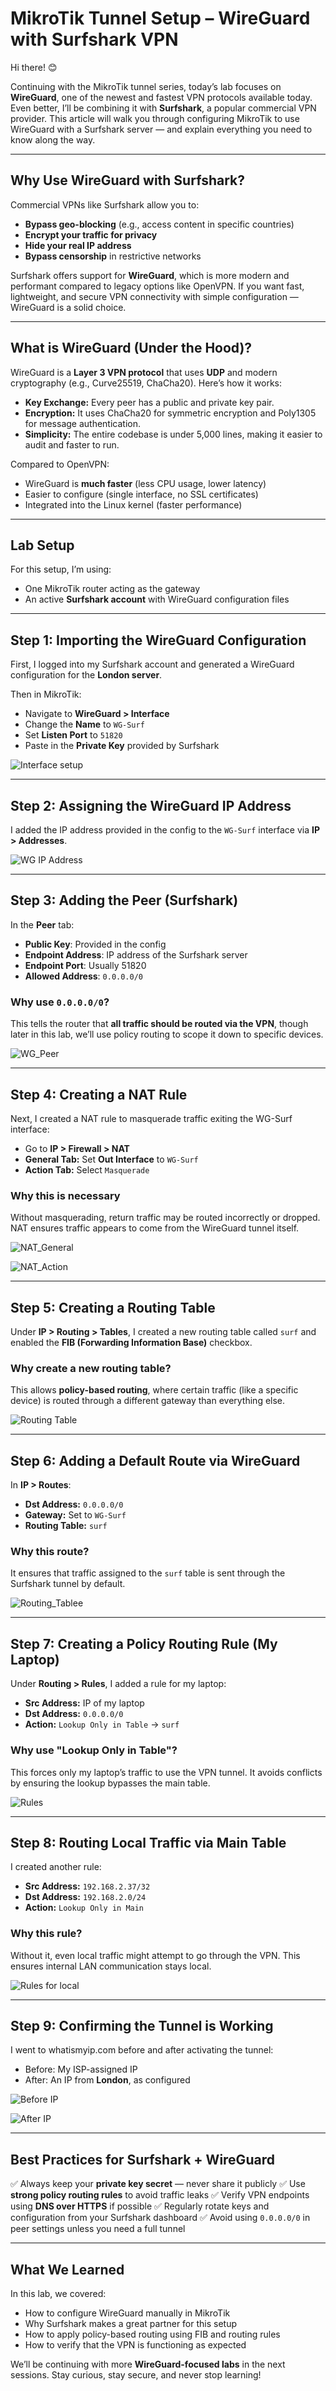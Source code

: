 # MikroTik Tunnel Setup – WireGuard with Surfshark VPN

Hi there! 😊

Continuing with the MikroTik tunnel series, today’s lab focuses on **WireGuard**, one of the newest and fastest VPN protocols available today. Even better, I’ll be combining it with **Surfshark**, a popular commercial VPN provider. This article will walk you through configuring MikroTik to use WireGuard with a Surfshark server — and explain everything you need to know along the way.

---

## Why Use WireGuard with Surfshark?

Commercial VPNs like Surfshark allow you to:

* **Bypass geo-blocking** (e.g., access content in specific countries)
* **Encrypt your traffic for privacy**
* **Hide your real IP address**
* **Bypass censorship** in restrictive networks

Surfshark offers support for **WireGuard**, which is more modern and performant compared to legacy options like OpenVPN. If you want fast, lightweight, and secure VPN connectivity with simple configuration — WireGuard is a solid choice.

---

## What is WireGuard (Under the Hood)?

WireGuard is a **Layer 3 VPN protocol** that uses **UDP** and modern cryptography (e.g., Curve25519, ChaCha20). Here’s how it works:

* **Key Exchange:** Every peer has a public and private key pair.
* **Encryption:** It uses ChaCha20 for symmetric encryption and Poly1305 for message authentication.
* **Simplicity:** The entire codebase is under 5,000 lines, making it easier to audit and faster to run.

Compared to OpenVPN:

* WireGuard is **much faster** (less CPU usage, lower latency)
* Easier to configure (single interface, no SSL certificates)
* Integrated into the Linux kernel (faster performance)

---

## Lab Setup

For this setup, I’m using:

* One MikroTik router acting as the gateway
* An active **Surfshark account** with WireGuard configuration files

---

## Step 1: Importing the WireGuard Configuration

First, I logged into my Surfshark account and generated a WireGuard configuration for the **London server**.

Then in MikroTik:

* Navigate to **WireGuard > Interface**
* Change the **Name** to `WG-Surf`
* Set **Listen Port** to `51820`
* Paste in the **Private Key** provided by Surfshark

![Interface setup](https://github.com/RouteSeeker/Mikrotik/blob/main/assets/screenshots/06.WG_Surf/01.Wireguard_Interface_Setup.png)

---

## Step 2: Assigning the WireGuard IP Address

I added the IP address provided in the config to the `WG-Surf` interface via **IP > Addresses**.

![WG IP Address](https://github.com/RouteSeeker/Mikrotik/blob/main/assets/screenshots/06.WG_Surf/02.Wireguard_IP_Address.png)

---

## Step 3: Adding the Peer (Surfshark)

In the **Peer** tab:

* **Public Key**: Provided in the config
* **Endpoint Address**: IP address of the Surfshark server
* **Endpoint Port**: Usually 51820
* **Allowed Address**: `0.0.0.0/0`

### Why use `0.0.0.0/0`?

This tells the router that **all traffic should be routed via the VPN**, though later in this lab, we’ll use policy routing to scope it down to specific devices.

![WG_Peer](https://github.com/RouteSeeker/Mikrotik/blob/main/assets/screenshots/06.WG_Surf/03.WG_Peer.png)

---

## Step 4: Creating a NAT Rule

Next, I created a NAT rule to masquerade traffic exiting the WG-Surf interface:

* Go to **IP > Firewall > NAT**
* **General Tab:** Set **Out Interface** to `WG-Surf`
* **Action Tab:** Select `Masquerade`

### Why this is necessary

Without masquerading, return traffic may be routed incorrectly or dropped. NAT ensures traffic appears to come from the WireGuard tunnel itself.

![NAT_General](https://github.com/RouteSeeker/Mikrotik/blob/main/assets/screenshots/06.WG_Surf/04.WG_NAT_General.png)

![NAT_Action](https://github.com/RouteSeeker/Mikrotik/blob/main/assets/screenshots/06.WG_Surf/05.WG_NAT_Action.png)

---

## Step 5: Creating a Routing Table

Under **IP > Routing > Tables**, I created a new routing table called `surf` and enabled the **FIB (Forwarding Information Base)** checkbox.

### Why create a new routing table?

This allows **policy-based routing**, where certain traffic (like a specific device) is routed through a different gateway than everything else.

![Routing Table](https://github.com/RouteSeeker/Mikrotik/blob/main/assets/screenshots/06.WG_Surf/06.Routing_table.png)

---

## Step 6: Adding a Default Route via WireGuard

In **IP > Routes**:

* **Dst Address:** `0.0.0.0/0`
* **Gateway:** Set to `WG-Surf`
* **Routing Table:** `surf`

### Why this route?

It ensures that traffic assigned to the `surf` table is sent through the Surfshark tunnel by default.

![Routing_Tablee](https://github.com/RouteSeeker/Mikrotik/blob/main/assets/screenshots/06.WG_Surf/07.surf_routing%20_table.png)

---

## Step 7: Creating a Policy Routing Rule (My Laptop)

Under **Routing > Rules**, I added a rule for my laptop:

* **Src Address:** IP of my laptop
* **Dst Address:** `0.0.0.0/0`
* **Action:** `Lookup Only in Table` → `surf`

### Why use "Lookup Only in Table"?

This forces only my laptop’s traffic to use the VPN tunnel. It avoids conflicts by ensuring the lookup bypasses the main table.

![Rules](https://github.com/RouteSeeker/Mikrotik/blob/main/assets/screenshots/06.WG_Surf/08.Rules_single_IP.png)

---

## Step 8: Routing Local Traffic via Main Table

I created another rule:

* **Src Address:** `192.168.2.37/32`
* **Dst Address:** `192.168.2.0/24`
* **Action:** `Lookup Only in Main`

### Why this rule?

Without it, even local traffic might attempt to go through the VPN. This ensures internal LAN communication stays local.

![Rules for local](https://github.com/RouteSeeker/Mikrotik/blob/main/assets/screenshots/06.WG_Surf/09.Rules_for_Local_nw.png)

---

## Step 9: Confirming the Tunnel is Working

I went to whatismyip.com before and after activating the tunnel:

* Before: My ISP-assigned IP
* After: An IP from **London**, as configured

![Before IP](https://github.com/RouteSeeker/Mikrotik/blob/main/assets/screenshots/06.WG_Surf/10.Before_IP.png)

![After IP](https://github.com/RouteSeeker/Mikrotik/blob/main/assets/screenshots/06.WG_Surf/11.After_IP.png)

---

## Best Practices for Surfshark + WireGuard

✅ Always keep your **private key secret** — never share it publicly
✅ Use **strong policy routing rules** to avoid traffic leaks
✅ Verify VPN endpoints using **DNS over HTTPS** if possible
✅ Regularly rotate keys and configuration from your Surfshark dashboard
✅ Avoid using `0.0.0.0/0` in peer settings unless you need a full tunnel

---

## What We Learned

In this lab, we covered:

* How to configure WireGuard manually in MikroTik
* Why Surfshark makes a great partner for this setup
* How to apply policy-based routing using FIB and routing rules
* How to verify that the VPN is functioning as expected

We’ll be continuing with more **WireGuard-focused labs** in the next sessions. Stay curious, stay secure, and never stop learning!
